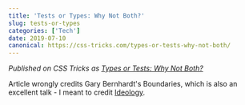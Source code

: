 ```yaml
---
title: 'Tests or Types: Why Not Both?'
slug: tests-or-types
categories: ['Tech']
date: 2019-07-10
canonical: https://css-tricks.com/types-or-tests-why-not-both/
---
```


_Published on CSS Tricks as [Types or Tests: Why Not Both?](https://css-tricks.com/types-or-tests-why-not-both/)_

Article wrongly credits Gary Bernhardt's Boundaries, which is also an excellent talk - I meant to credit [Ideology](https://www.destroyallsoftware.com/talks/ideology).
